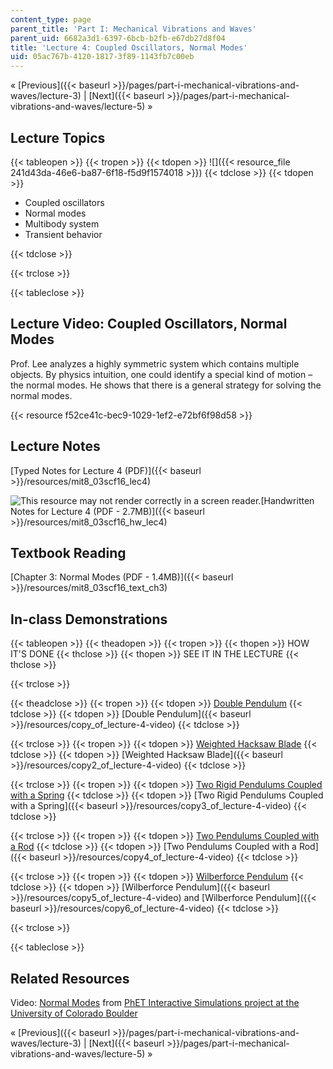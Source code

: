 ```yaml
---
content_type: page
parent_title: 'Part I: Mechanical Vibrations and Waves'
parent_uid: 6682a3d1-6397-6bcb-b2fb-e67db27d8f04
title: 'Lecture 4: Coupled Oscillators, Normal Modes'
uid: 05ac767b-4120-1817-3f89-1143fb7c00eb
---
```


« [Previous]({{< baseurl >}}/pages/part-i-mechanical-vibrations-and-waves/lecture-3) | [Next]({{< baseurl >}}/pages/part-i-mechanical-vibrations-and-waves/lecture-5) »

Lecture Topics
--------------

{{< tableopen >}}
{{< tropen >}}
{{< tdopen >}}
![]({{< resource_file 241d43da-46e6-ba87-6f18-f5d9f1574018 >}})
{{< tdclose >}}
{{< tdopen >}}


*   Coupled oscillators
*   Normal modes
*   Multibody system
*   Transient behavior


{{< tdclose >}}

{{< trclose >}}

{{< tableclose >}}

Lecture Video: Coupled Oscillators, Normal Modes
------------------------------------------------

Prof. Lee analyzes a highly symmetric system which contains multiple objects. By physics intuition, one could identify a special kind of motion – the normal modes. He shows that there is a general strategy for solving the normal modes.

{{< resource f52ce41c-bec9-1029-1ef2-e72bf6f98d58 >}}

Lecture Notes
-------------

[Typed Notes for Lecture 4 (PDF)]({{< baseurl >}}/resources/mit8_03scf16_lec4)

![This resource may not render correctly in a screen reader.](/images/inacessible.gif)[Handwritten Notes for Lecture 4 (PDF - 2.7MB)]({{< baseurl >}}/resources/mit8_03scf16_hw_lec4)

Textbook Reading
----------------

[Chapter 3: Normal Modes (PDF - 1.4MB)]({{< baseurl >}}/resources/mit8_03scf16_text_ch3) 

In-class Demonstrations
-----------------------

{{< tableopen >}}
{{< theadopen >}}
{{< tropen >}}
{{< thopen >}}
HOW IT'S DONE
{{< thclose >}}
{{< thopen >}}
SEE IT IN THE LECTURE
{{< thclose >}}

{{< trclose >}}

{{< theadclose >}}
{{< tropen >}}
{{< tdopen >}}
[Double Pendulum](https://scienceworld.wolfram.com/physics/DoublePendulum.html)
{{< tdclose >}}
{{< tdopen >}}
[Double Pendulum]({{< baseurl >}}/resources/copy_of_lecture-4-video)
{{< tdclose >}}

{{< trclose >}}
{{< tropen >}}
{{< tdopen >}}
[Weighted Hacksaw Blade](http://tsgphysics.mit.edu/front/?page=demo.php&letnum=C%2021&show=0)
{{< tdclose >}}
{{< tdopen >}}
[Weighted Hacksaw Blade]({{< baseurl >}}/resources/copy2_of_lecture-4-video)
{{< tdclose >}}

{{< trclose >}}
{{< tropen >}}
{{< tdopen >}}
[Two Rigid Pendulums Coupled with a Spring](http://tsgphysics.mit.edu/front/?page=demo.php&letnum=C%2019&show=0)
{{< tdclose >}}
{{< tdopen >}}
[Two Rigid Pendulums Coupled with a Spring]({{< baseurl >}}/resources/copy3_of_lecture-4-video)
{{< tdclose >}}

{{< trclose >}}
{{< tropen >}}
{{< tdopen >}}
[Two Pendulums Coupled with a Rod](http://tsgphysics.mit.edu/front/?page=demo.php&letnum=C%2018&show=0)
{{< tdclose >}}
{{< tdopen >}}
[Two Pendulums Coupled with a Rod]({{< baseurl >}}/resources/copy4_of_lecture-4-video)
{{< tdclose >}}

{{< trclose >}}
{{< tropen >}}
{{< tdopen >}}
[Wilberforce Pendulum](http://tsgphysics.mit.edu/front/?page=demo.php&letnum=C%2022&show=0)
{{< tdclose >}}
{{< tdopen >}}
[Wilberforce Pendulum]({{< baseurl >}}/resources/copy5_of_lecture-4-video) and [Wilberforce Pendulum]({{< baseurl >}}/resources/copy6_of_lecture-4-video)
{{< tdclose >}}

{{< trclose >}}

{{< tableclose >}}

Related Resources
-----------------

Video: [Normal Modes](https://phet.colorado.edu/en/simulation/normal-modes) from [PhET Interactive Simulations project at the University of Colorado Boulder](https://phet.colorado.edu/)

« [Previous]({{< baseurl >}}/pages/part-i-mechanical-vibrations-and-waves/lecture-3) | [Next]({{< baseurl >}}/pages/part-i-mechanical-vibrations-and-waves/lecture-5) »